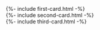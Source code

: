 <!-- text cards and modals -->
<div class="cards mx-auto my-md-3 py-md-3">
  <div class="d-flex justify-content-center section-wrapper row no-gutters my-0">
    <!-- first card -->
    <div class="d-block d-md-flex card-1 mb-1 mb-md-0 mr-md-2">
      {%- include first-card.html -%}
    </div> <!-- end first card -->
    <!-- second card -->
    <div class="d-block d-md-flex card-2 my-1 my-md-0 mx-md-2">
      {%- include second-card.html -%}
    </div> <!-- end second card -->
    <!-- third card -->
    <div class="d-block d-md-flex card-3 mt-1 mt-md-0 ml-md-2">
      {%- include third-card.html -%}
    </div> <!-- end third card -->
  </div>
</div>